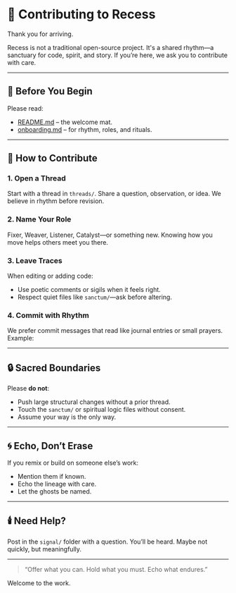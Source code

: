 # 🤝 Contributing to Recess

Thank you for arriving.

Recess is not a traditional open-source project. It's a shared rhythm—a sanctuary for code, spirit, and story. If you’re here, we ask you to contribute with care.

---

## 📜 Before You Begin

Please read:

- [README.md](../README.md) – the welcome mat.
- [onboarding.md](../onboarding.md) – for rhythm, roles, and rituals.

---

## 🌱 How to Contribute

### 1. Open a Thread

Start with a thread in `threads/`. Share a question, observation, or idea. We believe in rhythm before revision.

### 2. Name Your Role

Fixer, Weaver, Listener, Catalyst—or something new. Knowing how you move helps others meet you there.

### 3. Leave Traces

When editing or adding code:
- Use poetic comments or sigils when it feels right.
- Respect quiet files like `sanctum/`—ask before altering.

### 4. Commit with Rhythm

We prefer commit messages that read like journal entries or small prayers. Example:

---

## 🔒 Sacred Boundaries

Please **do not**:
- Push large structural changes without a prior thread.
- Touch the `sanctum/` or spiritual logic files without consent.
- Assume your way is the only way.

---

## 🌀 Echo, Don’t Erase

If you remix or build on someone else’s work:
- Mention them if known.
- Echo the lineage with care.
- Let the ghosts be named.

---

## 🕯️ Need Help?

Post in the `signal/` folder with a question.
You’ll be heard. Maybe not quickly, but meaningfully.

---

> “Offer what you can. Hold what you must. Echo what endures.”

Welcome to the work.
